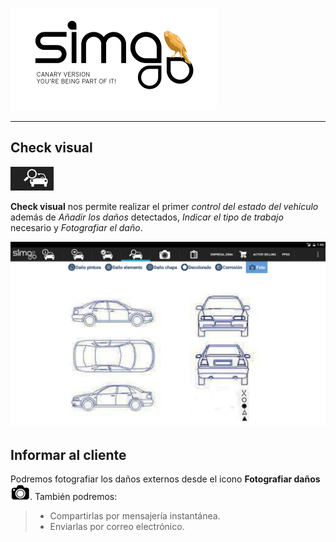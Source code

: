 ![sima2](images/es-ES_simacanaryversionbn.png)    
  
---  
  


## Check visual    
  

![](Images/en-EN_CheckVisual.png)


**Check visual** nos permite realizar el primer _control del estado del vehículo_ además de _Añadir los daños_ detectados, _Indicar el tipo de trabajo_ necesario y _Fotografiar el daño_.   
 

![Check visual](images/es-es_mobileworkshop_damagesphotography.png)  
  

## Informar al cliente  
   
Podremos fotografiar los daños externos desde el icono **Fotografiar daños** ![Fotografías](images/es-ES_mobileworkshop_icons_camera.png).  También podremos:  

 > - Compartirlas por mensajería instantánea.  
 > - Enviarlas por correo electrónico.  
 
 





